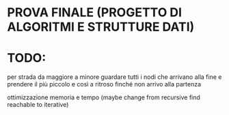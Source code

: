 # PROVA FINALE (PROGETTO DI ALGORITMI E STRUTTURE DATI)

# TODO:

per strada da maggiore a minore guardare tutti i nodi che arrivano alla fine e prendere il più piccolo e così
a ritroso finché non arrivo alla partenza

ottimizzazione memoria e tempo (maybe change from recursive find reachable to iterative)
